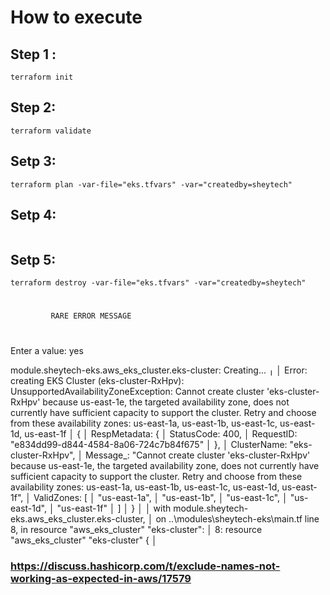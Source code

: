 # How to execute
## Step 1 : 
```
terraform init
```
## Step 2: 
```
terraform validate
```
## Setp 3: 
```
terraform plan -var-file="eks.tfvars" -var="createdby=sheytech"
```
## Setp 4: 
```terraform apply -var-file="eks.tfvars" -var="createdby=sheytech"
```
## Setp 5: 
```
terraform destroy -var-file="eks.tfvars" -var="createdby=sheytech"
```

# #########################################
             RARE ERROR MESSAGE
# #############################################
Enter a value: yes

module.sheytech-eks.aws_eks_cluster.eks-cluster: Creating...
╷
│ Error: creating EKS Cluster (eks-cluster-RxHpv): UnsupportedAvailabilityZoneException: Cannot create cluster 'eks-cluster-RxHpv' because us-east-1e, the targeted availability zone, does not currently have sufficient capacity to
support the cluster. Retry and choose from these availability zones: us-east-1a, us-east-1b, us-east-1c, us-east-1d, us-east-1f
│ {
│   RespMetadata: {
│     StatusCode: 400,
│     RequestID: "e834dd99-d844-4584-8a06-724c7b84f675"
│   },
│   ClusterName: "eks-cluster-RxHpv",
│   Message_: "Cannot create cluster 'eks-cluster-RxHpv' because us-east-1e, the targeted availability zone, does not currently have sufficient capacity to support the cluster. Retry and choose from these availability zones: us-east-1a, us-east-1b, us-east-1c, us-east-1d, us-east-1f",
│   ValidZones: [
│     "us-east-1a",
│     "us-east-1b",
│     "us-east-1c",
│     "us-east-1d",
│     "us-east-1f"
│   ]
│ }
│
│   with module.sheytech-eks.aws_eks_cluster.eks-cluster,
│   on ..\modules\sheytech-eks\main.tf line 8, in resource "aws_eks_cluster" "eks-cluster":
│    8: resource "aws_eks_cluster" "eks-cluster" {
│

### https://discuss.hashicorp.com/t/exclude-names-not-working-as-expected-in-aws/17579
